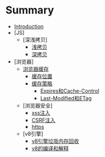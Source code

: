 # Summary

* [Introduction](README.md)
* [JS]
    * [深浅拷贝]
        * [浅拷贝](chapter3/1.md)
        * [深拷贝](chapter3/2.md)
* [浏览器]
    * [浏览器缓存](chapter1/index.md)
        * [缓存位置](chapter1/1.md)
        * [缓存策略](chapter1/2.md)
            * [Expires和Cache-Control](chapter1/2-1.md)
            * [Last-Modified和ETag](chapter1/2-2.md)
    * [浏览器安全]
        * [xss注入](chapter2/1.md)
        * [CSRF注入](chapter2/2.md)
        * [https](chapter2/3.md)
    * [v8引擎]
        * [v8引擎垃圾内存回收](chapter4/1.md)
        * [v8的编译和解释](chapter4/2.md)


